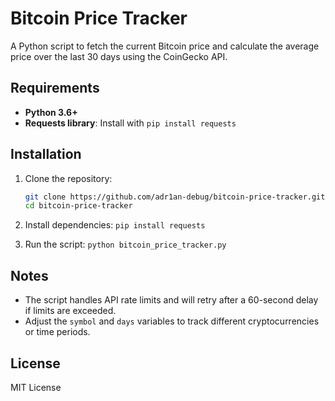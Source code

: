 # Bitcoin Price Tracker

A Python script to fetch the current Bitcoin price and calculate the average price over the last 30 days using the CoinGecko API.

## Requirements

- **Python 3.6+**
- **Requests library**: Install with `pip install requests`

## Installation

1. Clone the repository:

   ```bash
   git clone https://github.com/adr1an-debug/bitcoin-price-tracker.git
   cd bitcoin-price-tracker

2. Install dependencies:
`pip install requests`

3. Run the script:
`python bitcoin_price_tracker.py`

## Notes
- The script handles API rate limits and will retry after a 60-second delay if limits are exceeded.
- Adjust the `symbol` and `days` variables to track different cryptocurrencies or time periods.

## License
MIT License
